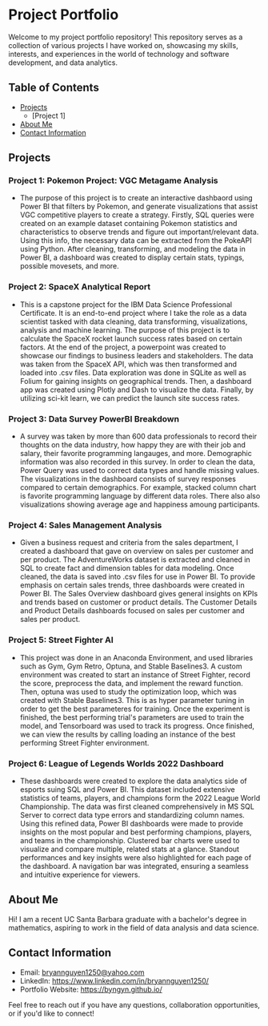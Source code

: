 # Project Portfolio

Welcome to my project portfolio repository! This repository serves as a collection of various projects I have worked on, showcasing my skills, interests, and experiences in the world of technology and software development, and data analytics.

## Table of Contents
- [Projects](#projects)
  - [Project 1]
- [About Me](#about-me)
- [Contact Information](#contact-information)

## Projects

### Project 1: Pokemon Project: VGC Metagame Analysis
- The purpose of this project is to create an interactive dashbaord using Power BI that filters by Pokemon, and generate visualizations that assist VGC competitive players to create a strategy. Firstly, SQL queries were created on an example dataset containing Pokemon statistics and characteristics to observe trends and figure out important/relevant data. Using this info, the necessary data can be extracted from the PokeAPI using Python. After cleaning, transforming, and modeling the data in Power BI, a dashboard was created to display certain stats, typings, possible movesets, and more.

### Project 2: SpaceX Analytical Report
- This is a capstone project for the IBM Data Science Professional Certificate. It is an end-to-end project where I take the role as a data scientist tasked with data cleaning, data transforming, visualizations, analysis and machine learning. The purpose of this project is to calculate the SpaceX rocket launch success rates based on certain factors. At the end of the project, a powerpoint was created to showcase our findings to business leaders and stakeholders. The data was taken from the SpaceX API, which was then transformed and loaded into .csv files. Data exploration was done in SQLite as well as Folium for gaining insights on geographical trends. Then, a dashboard app was created using Plotly and Dash to visualize the data. Finally, by utilizing sci-kit learn, we can predict the launch site success rates.

### Project 3: Data Survey PowerBI Breakdown
- A survey was taken by more than 600 data professionals to record their thoughts on the data industry, how happy they are with their job and salary, their favorite programming langauges, and more. Demographic information was also recorded in this survey. In order to clean the data, Power Query was used to correct data types and handle missing values. The visualizations in the dashboard consists of survey responses compared to certain demographics. For example, stacked column chart is favorite programming language by different data roles. There also also visualizations showing average age and happiness amoung participants.

### Project 4: Sales Management Analysis
- Given a business request and criteria from the sales department, I created a dashboard that gave on overview on sales per customer and per product. The AdventureWorks dataset is extracted and cleaned in SQL to create fact and dimension tables for data modeling. Once cleaned, the data is saved into .csv files for use in Power BI. To provide emphasis on certain sales trends, three dashboards were created in Power BI. The Sales Overview dashboard gives general insights on KPIs and trends based on customer or product details. The Customer Details and Product Details dashboards focused on sales per customer and sales per product.

### Project 5: Street Fighter AI
- This project was done in an Anaconda Environment, and used libraries such as Gym, Gym Retro, Optuna, and Stable Baselines3. A custom environment was created to start an instance of Street Fighter, record the score, preprocess the data, and implement the reward function. Then, optuna was used to study the optimization loop, which was created with Stable Baselines3. This is as hyper parameter tuning in order to get the best parameteres for training. Once the experiment is finished, the best performing trial's parameters are used to train the model, and Tensorboard was used to track its progress. Once finished, we can view the results by calling loading an instance of the best performing Street Fighter environment.

### Project 6: League of Legends Worlds 2022 Dashboard
- These dashboards were created to explore the data analytics side of esports suing SQL and Power BI. This dataset included extensive statistics of teams, players, and champions form the 2022 League World Championship. The data was first cleaned comprehensively in MS SQL Server to correct data type errors and standardizing column names.
Using this refined data, Power BI dashboards were made to provide insights on the most popular and best performing champions, players, and teams in the championship. Clustered bar charts were used to visualize and compare multiple, related stats at a glance. Standout performances and key insights were also highlighted for each page of the dashboard. A navigation bar was integrated, ensuring a seamless and intuitive experience for viewers.

## About Me

Hi! I am a recent UC Santa Barbara graduate with a bachelor's degree in mathematics, aspiring to work in the field of data analysis and data science.

## Contact Information

- Email: bryannguyen1250@yahoo.com
- LinkedIn: https://www.linkedin.com/in/bryannguyen1250/
- Portfolio Website: https://byngyn.github.io/

Feel free to reach out if you have any questions, collaboration opportunities, or if you'd like to connect!
